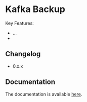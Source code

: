 # Kafka Backup

Key Features:

 * ...
 * 


## Changelog

 * 0.x.x


## Documentation

The documentation is available [here](doc/README.md).


